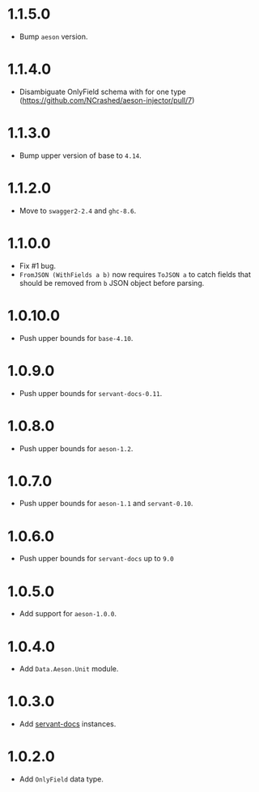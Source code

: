 1.1.5.0
=======

- Bump `aeson` version.

1.1.4.0
=======

- Disambiguate OnlyField schema with for one type (https://github.com/NCrashed/aeson-injector/pull/7)

1.1.3.0
=======

- Bump upper version of base to `4.14`.

1.1.2.0
=======

- Move to `swagger2-2.4` and `ghc-8.6`.

1.1.0.0
=======

- Fix #1 bug.
- `FromJSON (WithFields a b)` now requires `ToJSON a` to catch fields that should be removed from `b` JSON object before parsing.

1.0.10.0
========

- Push upper bounds for `base-4.10`.

1.0.9.0
=======

- Push upper bounds for `servant-docs-0.11`.

1.0.8.0
=======

- Push upper bounds for `aeson-1.2`.

1.0.7.0
=======

- Push upper bounds for `aeson-1.1` and `servant-0.10`.

1.0.6.0
=======

- Push upper bounds for `servant-docs` up to `9.0`

1.0.5.0
=======

- Add support for `aeson-1.0.0`.

1.0.4.0
=======

- Add `Data.Aeson.Unit` module.

1.0.3.0
=======

- Add [servant-docs](https://hackage.haskell.org/package/servant-docs) instances.

1.0.2.0
=======

- Add `OnlyField` data type.
